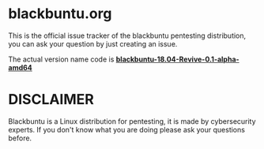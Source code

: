# blackbuntu.org
This is the official issue tracker of the blackbuntu pentesting distribution, you can ask your question by just creating an issue.

The actual version name code is [**blackbuntu-18.04-Revive-0.1-alpha-amd64**](https://mega.nz/?fbclid=IwAR3fChEIwOKqDlHMMFfioUO56nM0h2FL9rBfozebJqTxipZfwLOH15IXli4#!JRNSBAYS!vhLIclM4bVbiCdNw_pdUqjfVtSZLbykl3mE4ksrDx-w)

# DISCLAIMER
Blackbuntu is a Linux distribution for pentesting, it is made by cybersecurity experts. 
If you don't know what you are doing please ask your questions before.
